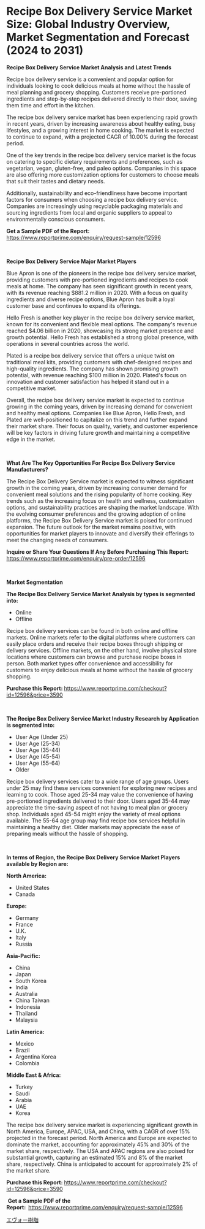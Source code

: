 <p><h1>Recipe Box Delivery Service Market Size: Global Industry Overview, Market Segmentation and Forecast (2024 to 2031)</h1></p><p><strong>Recipe Box Delivery Service Market Analysis and Latest Trends</strong></p>
<p><p>Recipe box delivery service is a convenient and popular option for individuals looking to cook delicious meals at home without the hassle of meal planning and grocery shopping. Customers receive pre-portioned ingredients and step-by-step recipes delivered directly to their door, saving them time and effort in the kitchen.</p><p>The recipe box delivery service market has been experiencing rapid growth in recent years, driven by increasing awareness about healthy eating, busy lifestyles, and a growing interest in home cooking. The market is expected to continue to expand, with a projected CAGR of 10.00% during the forecast period.</p><p>One of the key trends in the recipe box delivery service market is the focus on catering to specific dietary requirements and preferences, such as vegetarian, vegan, gluten-free, and paleo options. Companies in this space are also offering more customization options for customers to choose meals that suit their tastes and dietary needs.</p><p>Additionally, sustainability and eco-friendliness have become important factors for consumers when choosing a recipe box delivery service. Companies are increasingly using recyclable packaging materials and sourcing ingredients from local and organic suppliers to appeal to environmentally conscious consumers.</p></p>
<p><strong>Get a Sample PDF of the Report:&nbsp;</strong> <a href="https://www.reportprime.com/enquiry/request-sample/12596">https://www.reportprime.com/enquiry/request-sample/12596</a></p>
<p>&nbsp;</p>
<p><strong>Recipe Box Delivery Service Major Market Players</strong></p>
<p><p>Blue Apron is one of the pioneers in the recipe box delivery service market, providing customers with pre-portioned ingredients and recipes to cook meals at home. The company has seen significant growth in recent years, with its revenue reaching $881.2 million in 2020. With a focus on quality ingredients and diverse recipe options, Blue Apron has built a loyal customer base and continues to expand its offerings.</p><p>Hello Fresh is another key player in the recipe box delivery service market, known for its convenient and flexible meal options. The company's revenue reached $4.06 billion in 2020, showcasing its strong market presence and growth potential. Hello Fresh has established a strong global presence, with operations in several countries across the world.</p><p>Plated is a recipe box delivery service that offers a unique twist on traditional meal kits, providing customers with chef-designed recipes and high-quality ingredients. The company has shown promising growth potential, with revenue reaching $100 million in 2020. Plated's focus on innovation and customer satisfaction has helped it stand out in a competitive market.</p><p>Overall, the recipe box delivery service market is expected to continue growing in the coming years, driven by increasing demand for convenient and healthy meal options. Companies like Blue Apron, Hello Fresh, and Plated are well-positioned to capitalize on this trend and further expand their market share. Their focus on quality, variety, and customer experience will be key factors in driving future growth and maintaining a competitive edge in the market.</p></p>
<p>&nbsp;</p>
<p><strong>What Are The Key Opportunities For Recipe Box Delivery Service Manufacturers?</strong></p>
<p><p>The Recipe Box Delivery Service market is expected to witness significant growth in the coming years, driven by increasing consumer demand for convenient meal solutions and the rising popularity of home cooking. Key trends such as the increasing focus on health and wellness, customization options, and sustainability practices are shaping the market landscape. With the evolving consumer preferences and the growing adoption of online platforms, the Recipe Box Delivery Service market is poised for continued expansion. The future outlook for the market remains positive, with opportunities for market players to innovate and diversify their offerings to meet the changing needs of consumers.</p></p>
<p><strong>Inquire or Share Your Questions If Any Before Purchasing This Report:</strong> <a href="https://www.reportprime.com/enquiry/pre-order/12596">https://www.reportprime.com/enquiry/pre-order/12596</a></p>
<p>&nbsp;</p>
<p><strong>Market Segmentation</strong></p>
<p><strong>The Recipe Box Delivery Service Market Analysis by types is segmented into:</strong></p>
<p><ul><li>Online</li><li>Offline</li></ul></p>
<p><p>Recipe box delivery services can be found in both online and offline markets. Online markets refer to the digital platforms where customers can easily place orders and receive their recipe boxes through shipping or delivery services. Offline markets, on the other hand, involve physical store locations where customers can browse and purchase recipe boxes in person. Both market types offer convenience and accessibility for customers to enjoy delicious meals at home without the hassle of grocery shopping.</p></p>
<p><strong>Purchase this Report:&nbsp;</strong><a href="https://www.reportprime.com/checkout?id=12596&price=3590">https://www.reportprime.com/checkout?id=12596&price=3590</a></p>
<p>&nbsp;</p>
<p><strong>The Recipe Box Delivery Service Market Industry Research by Application is segmented into:</strong></p>
<p><ul><li>User Age (Under 25)</li><li>User Age (25-34)</li><li>User Age (35-44)</li><li>User Age (45-54)</li><li>User Age (55-64)</li><li>Older</li></ul></p>
<p><p>Recipe box delivery services cater to a wide range of age groups. Users under 25 may find these services convenient for exploring new recipes and learning to cook. Those aged 25-34 may value the convenience of having pre-portioned ingredients delivered to their door. Users aged 35-44 may appreciate the time-saving aspect of not having to meal plan or grocery shop. Individuals aged 45-54 might enjoy the variety of meal options available. The 55-64 age group may find recipe box services helpful in maintaining a healthy diet. Older markets may appreciate the ease of preparing meals without the hassle of shopping.</p></p>
<p>&nbsp;</p>
<p><strong>In terms of Region, the Recipe Box Delivery Service Market Players available by Region are:</strong></p>
<p>
    <p> <strong> North America: </strong>
        <ul>
            <li>United States</li>
            <li>Canada</li>
        </ul>
        </p> 
    <p> <strong> Europe: </strong>
        <ul>
            <li>Germany</li>
            <li>France</li>
            <li>U.K.</li>
            <li>Italy</li>
            <li>Russia</li>
        </ul>
        </p> 
    <p> <strong> Asia-Pacific: </strong>
        <ul>
            <li>China</li>
            <li>Japan</li>
            <li>South Korea</li>
            <li>India</li>
            <li>Australia</li>
            <li>China Taiwan</li>
            <li>Indonesia</li>
            <li>Thailand</li>
            <li>Malaysia</li>
        </ul>
        </p> 
    <p> <strong> Latin America: </strong>
        <ul>
            <li>Mexico</li>
            <li>Brazil</li>
            <li>Argentina Korea</li>
            <li>Colombia</li>
        </ul>
        </p> 
    <p> <strong> Middle East & Africa: </strong>
        <ul>
            <li>Turkey</li>
            <li>Saudi</li>
            <li>Arabia</li>
            <li>UAE</li>
            <li>Korea</li>
        </ul>
    </p>
    </p>
<p><p>The recipe box delivery service market is experiencing significant growth in North America, Europe, APAC, USA, and China, with a CAGR of over 15% projected in the forecast period. North America and Europe are expected to dominate the market, accounting for approximately 45% and 30% of the market share, respectively. The USA and APAC regions are also poised for substantial growth, capturing an estimated 15% and 8% of the market share, respectively. China is anticipated to account for approximately 2% of the market share.</p></p>
<p><strong>Purchase this Report: </strong><a href="https://www.reportprime.com/checkout?id=12596&price=3590">https://www.reportprime.com/checkout?id=12596&price=3590</a></p>
<p>&nbsp;<strong>Get a Sample PDF of the Report:&nbsp;&nbsp;</strong><a href="https://www.reportprime.com/enquiry/request-sample/12596">https://www.reportprime.com/enquiry/request-sample/12596</a></p>
<p><strong></strong></p>
<p><p><a href="https://github.com/SantosDicki04/Market-Research-Report-List-1/blob/main/838898217218.md">エヴォー樹脂</a></p></p>